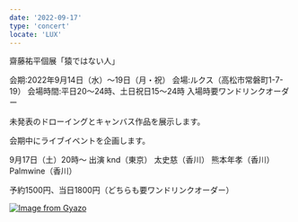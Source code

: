 ```yaml
---
date: '2022-09-17'
type: 'concert'
locate: 'LUX'
---
```

齋藤祐平個展「猿ではない人」

会期:2022年9月14日（水）〜19日（月・祝）
会場:ルクス（高松市常磐町1-7-19）
会場時間:平日20～24時、土日祝日15～24時
入場時要ワンドリンクオーダー

未発表のドローイングとキャンバス作品を展示します。

会期中にライブイベントを企画します。

9月17日（土）20時〜
出演
knd（東京）
太史慈（香川）
熊本年孝（香川）
Palmwine（香川）

予約1500円、当日1800円（どちらも要ワンドリンクオーダー）

[![Image from Gyazo](https://i.gyazo.com/4a6d9cc6e7ea60f37735d05fac6a45ca.jpg)](https://gyazo.com/4a6d9cc6e7ea60f37735d05fac6a45ca)